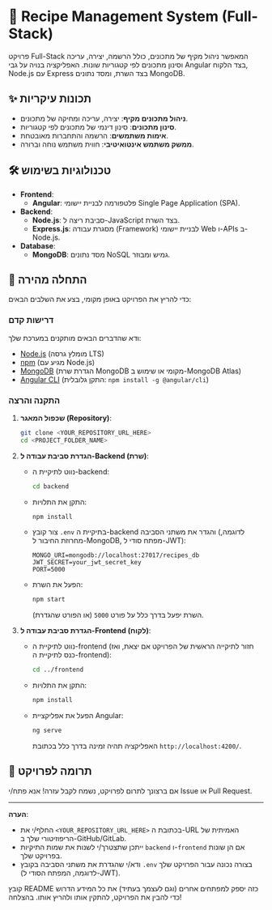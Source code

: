 # 🍲 Recipe Management System (Full-Stack)

פרויקט Full-Stack המאפשר ניהול מקיף של מתכונים, כולל הרשמה, יצירה, עריכה וסינון מתכונים לפי קטגוריות שונות. האפליקציה בנויה על גבי Angular בצד הלקוח, Node.js עם Express בצד השרת, ומסד נתונים MongoDB.

## ✨ תכונות עיקריות

* **ניהול מתכונים מקיף**: יצירה, עריכה ומחיקה של מתכונים.
* **סינון מתכונים**: סינון דינמי של מתכונים לפי קטגוריות.
* **אימות משתמשים**: הרשמה והתחברות מאובטחת.
* **ממשק משתמש אינטואיטיבי**: חווית משתמש נוחה וברורה.

## 🛠️ טכנולוגיות בשימוש

* **Frontend**:
    * **Angular**: פלטפורמה לבניית יישומי Single Page Application (SPA).
* **Backend**:
    * **Node.js**: סביבת ריצה ל-JavaScript בצד השרת.
    * **Express.js**: מסגרת עבודה (Framework) לבניית יישומי Web ו-APIs ב-Node.js.
* **Database**:
    * **MongoDB**: מסד נתונים NoSQL גמיש ומבוזר.

## 🚀 התחלה מהירה

כדי להריץ את הפרויקט באופן מקומי, בצע את השלבים הבאים:

### דרישות קדם

ודא שהדברים הבאים מותקנים במערכת שלך:

* [Node.js](https://nodejs.org/en/download/) (מומלץ גרסה LTS)
* [npm](https://www.npmjs.com/get-npm) (מגיע עם Node.js)
* [MongoDB](https://www.mongodb.com/try/download/community) (הגדרת שרת MongoDB מקומי או שימוש ב-MongoDB Atlas)
* [Angular CLI](https://angular.io/cli) (התקן גלובלית: `npm install -g @angular/cli`)

### התקנה והרצה

1.  **שכפול המאגר (Repository)**:
    ```bash
    git clone <YOUR_REPOSITORY_URL_HERE>
    cd <PROJECT_FOLDER_NAME>
    ```

2.  **הגדרת סביבת עבודה ל-Backend (שרת)**:
    * נווט לתיקיית ה-backend:
        ```bash
        cd backend
        ```
    * התקן את התלויות:
        ```bash
        npm install
        ```
    * צור קובץ `.env` בתיקיית ה-backend והגדר את משתני הסביבה (לדוגמה, מחרוזת החיבור ל-MongoDB, מפתח סודי ל-JWT):
        ```
        MONGO_URI=mongodb://localhost:27017/recipes_db
        JWT_SECRET=your_jwt_secret_key
        PORT=5000
        ```
    * הפעל את השרת:
        ```bash
        npm start
        ```
        השרת יפעל בדרך כלל על פורט `5000` (או הפורט שהגדרת).

3.  **הגדרת סביבת עבודה ל-Frontend (לקוח)**:
    * נווט לתיקיית ה-frontend (חזור לתיקייה הראשית של הפרויקט אם יצאת, ואז כנס לתיקיית ה-frontend):
        ```bash
        cd ../frontend
        ```
    * התקן את התלויות:
        ```bash
        npm install
        ```
    * הפעל את אפליקציית Angular:
        ```bash
        ng serve
        ```
        האפליקציה תהיה זמינה בדרך כלל בכתובת `http://localhost:4200/`.

## 🤝 תרומה לפרויקט

אם ברצונך לתרום לפרויקט, נשמח לקבל עזרה! אנא פתח/י Issue או Pull Request.

---

**הערה**:
* החלף/י את `<YOUR_REPOSITORY_URL_HERE>` בכתובת ה-URL האמיתית של הריפוזיטורי שלך ב-GitHub/GitLab.
* ייתכן שתצטרך/י לשנות את שמות התיקיות `backend` ו-`frontend` אם הן שונות בפרויקט שלך.
* ודא/י שהגדרת את משתני הסביבה בקובץ `.env` בצורה נכונה עבור הפרויקט שלך (לדוגמה, המפתח הסודי ל-JWT).

קובץ README כזה יספק למפתחים אחרים (וגם לעצמך בעתיד) את כל המידע הדרוש כדי להבין את הפרויקט, להתקין אותו ולהריץ אותו. בהצלחה!
